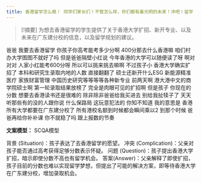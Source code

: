 ```yaml
---
title: 香港留学怎么稳！ 同学们家长们！不管怎么样，你们都有着光明的未来！冲吧！留学 
---
```

 > [!摘要]
为想去香港留学的学生提供了关于香港大学扩招、新开专业、以及未来在广东建分校的信息，以及留学规划的建议。

爸爸
我要去香港留学
你孩子你高考能考多少分啊
400分那去什么香港嘛
咱们村办大学图图不就好了吗
但是爸爸隔壁小红说
今年香港的大学可以随便读了呀
啊对对对
人家小红能考600分呀
所以可以挑来挑去嘛啊
不过孩子小
香港大学确实扩招了
本科和研究生录取内地的人数
直接翻翻了
硕士还新开什么ESG
新能源精准医疗
家族财富管理
中国历史研究等等等等各种新专业
前两天啊
港大港中文的商学院硕士啊
第一轮录取结果放榜了
完全是肉眼可见的扩招啊
但是孩子
你现在的分数
想要去香港读书还是很难的
除非除非爸爸给我买进去
别给我扯犊子了
天天听那些有的没的人跟你说
什么保路局
这玩意犯法的
你知不知道
我的意思是
香港所有大学都要在广东建分校了
所有港校名额到时候都会瞬间乘以2
到那个时候
爸爸再给你补补课
你不就稳了吗
跟上报数的节奏

**文案模型：**
SCQA模型

背景 (Situation)：孩子表达了去香港留学的愿望。
冲突 (Complication)：父亲对孩子能否通过高考获得足够分数表示怀疑。
问题 (Question)：孩子提出香港大学扩招，暗示即使分数不高也有留学机会。
答案(Answer)：父亲解释了即使扩招，孩子目前的分数也难以实现留学梦想，但提出了可能的解决方案，即等待香港大学在广东建分校，增加录取机会。
